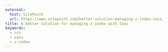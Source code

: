 ```yaml
---
external:
  host: SitePoint
  url: https://www.sitepoint.com/better-solution-managing-z-index-sass/
title: A better solution for managing z-index with Sass
keywords:
  - css
  - sass
  - z-index
---
```


